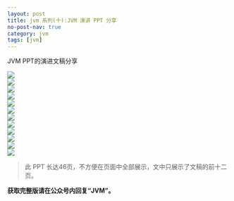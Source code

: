 ```yaml
---
layout: post
title: jvm 系列(十):JVM 演讲 PPT 分享
no-post-nav: true
category: jvm
tags: [jvm]
---
```



JVM PPT的演进文稿分享


![](https://guojun49.github.io/assets/images/2017/jvm/ppt/jvmppt1.png)  
![](https://guojun49.github.io/assets/images/2017/jvm/ppt/jvmppt2.png)  
![](https://guojun49.github.io/assets/images/2017/jvm/ppt/jvmppt3.png)  
![](https://guojun49.github.io/assets/images/2017/jvm/ppt/jvmppt4.png)  
![](https://guojun49.github.io/assets/images/2017/jvm/ppt/jvmppt5.png)  
![](https://guojun49.github.io/assets/images/2017/jvm/ppt/jvmppt6.png)  
![](https://guojun49.github.io/assets/images/2017/jvm/ppt/jvmppt7.png)  
![](https://guojun49.github.io/assets/images/2017/jvm/ppt/jvmppt8.png)  
![](https://guojun49.github.io/assets/images/2017/jvm/ppt/jvmppt9.png)  
![](https://guojun49.github.io/assets/images/2017/jvm/ppt/jvmppt10.png)  
![](https://guojun49.github.io/assets/images/2017/jvm/ppt/jvmppt11.png)  
![](https://guojun49.github.io/assets/images/2017/jvm/ppt/jvmppt12.png)  


> 此 PPT 长达46页，不方便在页面中全部展示，文中只展示了文稿的前十二页。

**获取完整版请在公众号内回复“JVM”。**